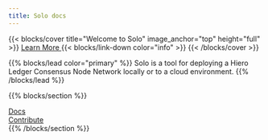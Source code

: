 ```yaml
---
title: Solo docs
---
```


{{< blocks/cover title="Welcome to Solo" image_anchor="top" height="full" >}} <a class="btn btn-lg btn-primary me-3 mb-4" href="docs/">
Learn More <i class="fas fa-arrow-alt-circle-right ms-2"></i> </a>
{{< blocks/link-down color="info" >}}
{{< /blocks/cover >}}

{{% blocks/lead color="primary" %}}
Solo is a tool for deploying a Hiero Ledger Consensus Node Network locally or to a cloud environment.
{{% /blocks/lead %}}

{{% blocks/section %}}

<div class="text-center">
<a class="btn btn-lg btn-primary" href="docs/">
Docs<i class="fas fa-arrow-alt-circle-right ms-2"></i>
</a>
<br/><div class="mt-3 mb-3"></div>
<a class="btn btn-lg btn-primary" href="development/">Contribute<i class="fas fa-arrow-alt-circle-right ms-2"></i></a>
</div>
{{% /blocks/section %}}
